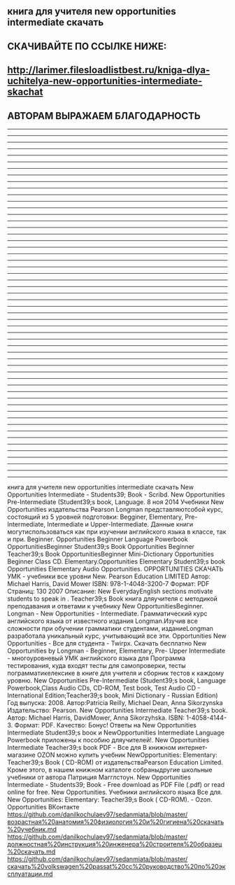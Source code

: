 книга для учителя new opportunities intermediate скачать
--------------------------------------------------
СКАЧИВАЙТЕ ПО ССЫЛКЕ НИЖЕ:
--------------------------------------------------
http://larimer.filesloadlistbest.ru/kniga-dlya-uchitelya-new-opportunities-intermediate-skachat
--------------------------------------------------
АВТОРАМ ВЫРАЖАЕМ БЛАГОДАРНОСТЬ
--------------------------------------------------
--------------------------------------------------
--------------------------------------------------
--------------------------------------------------
--------------------------------------------------
--------------------------------------------------
--------------------------------------------------
--------------------------------------------------
--------------------------------------------------
--------------------------------------------------
--------------------------------------------------
--------------------------------------------------
--------------------------------------------------
--------------------------------------------------
--------------------------------------------------
--------------------------------------------------
--------------------------------------------------
--------------------------------------------------
--------------------------------------------------
--------------------------------------------------
--------------------------------------------------
--------------------------------------------------
--------------------------------------------------
--------------------------------------------------
--------------------------------------------------
--------------------------------------------------
--------------------------------------------------
--------------------------------------------------
--------------------------------------------------
--------------------------------------------------
--------------------------------------------------
--------------------------------------------------
--------------------------------------------------
--------------------------------------------------
--------------------------------------------------
--------------------------------------------------
--------------------------------------------------
--------------------------------------------------
--------------------------------------------------
--------------------------------------------------
--------------------------------------------------
--------------------------------------------------
--------------------------------------------------
--------------------------------------------------
--------------------------------------------------
--------------------------------------------------
--------------------------------------------------
--------------------------------------------------
--------------------------------------------------
--------------------------------------------------
--------------------------------------------------
--------------------------------------------------
--------------------------------------------------
--------------------------------------------------
--------------------------------------------------
книга для учителя new opportunities intermediate скачать New Opportunities Intermediate - Students39; Book - Scribd. New Opportunities Pre-Intermediate (Student39;s book, Language. 8 ноя 2014  Учебники New Opportunities издательства Pearson Longman представляютсобой курс, состоящий из 5 уровней подготовки: Begginer, Elementary, Pre-Intermediate, Intermediate и Upper-Intermediate. Данные книги могутиспользоваться как при изучении английского языка в классе, так и при. Beginner. Opportunities Beginner Language Powerbook  OpportunitiesBeginner Student39;s Book  Opportunities Beginner Teacher39;s Book  OpportunitiesBeginner Mini-Dictionary  Opportunities Beginner Class CD. Elementary.Opportunities Elementary Student39;s book  Opportunities Elementary Audio Opportunities. OPPORTUNITIES СКАЧАТЬ УМК - учебники все уровни New. Pearson Education LIMITED Автор: Michael Harris, David Mower ISBN: 978-1-4048-3200-7 Формат: PDF Страниц: 130 2007 Описание: New EverydayEnglish sections motivate students to speak in . Teacher39;s Book  книга дляучителя с методикой преподавания и ответами к учебнику New OpportunitiesBeginner. Longman - New Opportunities - Intermediate. Грамматический курс английского языка от известного издания Longman.Изучив все сложности при обучении грамматики студентами, изданиеLongman разработала уникальный курс, учитывающий все эти. Opportunities  New Opportunities - Все для студента - Twirpx. Скачать бесплатно New Opportunities by Longman - Beginner, Elementary, Pre- Upper Intermediate - многоуровневый УМК английского языка для Программа тестирования, куда входят тесты для самопроверки, тесты пограмматикелексике в книге для учителя и сборник тестов к каждому уровню. New Opportunities Pre-Intermediate (Student39;s book, Language Powerbook,Class Audio CDs, CD-ROM, Test book, Test Audio CD - International Edition;Teacher39;s book, Mini Dictionary - Russian Edition) Год выпуска: 2008. Автор:Patricia Reilly, Michael Dean, Anna Sikorzynska Издательство: Pearson. New Opportunities Intermediate Teacher39;s book. Автор: Michael Harris, DavidMower, Anna Sikorzyhska. ISBN: 1-4058-4144-3. Формат: PDF. Качество:  Бонус! Ответы на New Opportunities Intermediate Student39;s booк и NewOpportunities Intermediate Language Powerbook приложены к пособию дляучителей!. New Opportunities Intermediate Teacher39;s book PDF - Все для
В книжном интернет-магазине OZON можно купить учебник NewOpportunities: Elementary: Teacher39;s Book ( CD-ROM) от издательстваPearson Education Limited. Кроме этого, в нашем книжном каталоге собраныдругие школьные учебники от автора Патриция Магглстоун. New Opportunities Intermediate - Students39; Book - Free download as PDF File (.pdf) or read online for free. New Opportunities. Учебники английского языка  Все для. New Opportunities: Elementary: Teacher39;s Book ( CD-ROM). - Ozon. Opportunities  ВКонтакте
https://github.com/danilkochulaev97/sedanmiata/blob/master/возрастная%20анатомия%20физиология%20и%20гигиена%20скачать%20учебник.md
https://github.com/danilkochulaev97/sedanmiata/blob/master/должностная%20инструкция%20инженера%20строителя%20образец%20скачать.md
https://github.com/danilkochulaev97/sedanmiata/blob/master/скачать%20volkswagen%20passat%20cc%20руководство%20по%20эксплуатации.md